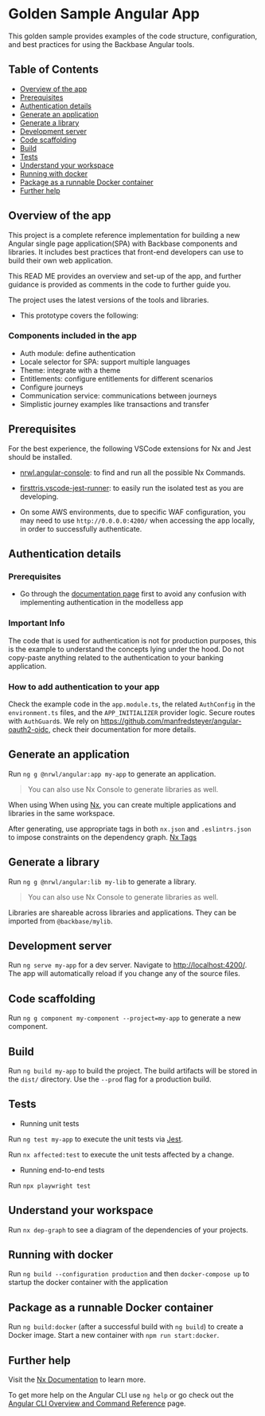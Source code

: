 # Golden Sample Angular App

This golden sample provides examples of the code structure, configuration, and best practices for using the Backbase Angular tools.


## Table of Contents
* [Overview of the app](#what-is-the-app-for)
* [Prerequisites](#prerequisites)
* [Authentication details](#authentication-details)
* [Generate an application](#generate-an-application)
* [Generate a library](#generate-a-library)
* [Development server](#development-server)
* [Code scaffolding](#code-scaffolding)
* [Build](#build)
* [Tests](#tests)
* [Understand your workspace](#understand-your-workspace)
* [Running with docker](#running-with-docker)
* [Package as a runnable Docker container](#package-as-a-runnable-docker-container)
* [Further help](#further-help)





## Overview of the app
This project is a complete reference implementation for building a new Angular single page application(SPA) with Backbase components and libraries.  It includes best practices that front-end developers can use to build their own web application.

This READ ME provides an overview and set-up of the app, and further guidance is provided as comments in the code to further guide you.

The project uses the latest versions of the tools and libraries.
- This prototype covers the following:
  
 
 ### Components included in the app
  - Auth module: define authentication
  - Locale selector for SPA: support multiple languages
  - Theme: integrate with a theme
  - Entitlements: configure entitlements for different scenarios
  - Configure journeys
  - Communication service: communications between journeys
  - Simplistic journey examples like transactions and transfer

## Prerequisites
For the best experience, the following VSCode extensions for Nx and Jest should be installed. 

- [nrwl.angular-console](https://marketplace.visualstudio.com/items?itemName=nrwl.angular-console): to find and run all the possible Nx Commands.
- [firsttris.vscode-jest-runner](https://marketplace.visualstudio.com/items?itemName=firsttris.vscode-jest-runner): to easily run the isolated test as you are developing. 


- On some AWS environments, due to specific WAF configuration, you may need to use `http://0.0.0.0:4200/` when accessing the app locally, in order to successfully authenticate.



## Authentication details

### Prerequisites

- Go through the [documentation page](https://community.backbase.com/documentation/foundation_angular/latest/authenticate_users) first to avoid any confusion with implementing authentication in the modelless app

### Important Info

The code that is used for authentication is not for production purposes, this is the example to understand the concepts lying under the hood.
Do not copy-paste anything related to the authentication to your banking application.

### How to add authentication to your app

Check the example code in the `app.module.ts`, the related `AuthConfig` in the `environment.ts` files, and the `APP_INITIALIZER` provider logic.
Secure routes with `AuthGuard`s. We rely on <https://github.com/manfredsteyer/angular-oauth2-oidc>, check their documentation for more details.

## Generate an application

Run `ng g @nrwl/angular:app my-app` to generate an application.

> You can also use Nx Console to generate libraries as well.

When using When using [Nx](https://nx.dev/), you can create multiple applications and libraries in the same workspace.

After generating, use appropriate tags in both `nx.json` and `.eslintrs.json` to impose constraints on the dependency graph. [Nx Tags](https://nx.dev/structure/monorepo-tags)

## Generate a library

Run `ng g @nrwl/angular:lib my-lib` to generate a library.

> You can also use Nx Console to generate libraries as well.

Libraries are shareable across libraries and applications. They can be imported from `@backbase/mylib`.


## Development server

Run `ng serve my-app` for a dev server. Navigate to <http://localhost:4200/>. The app will automatically reload if you change any of the source files.

## Code scaffolding

Run `ng g component my-component --project=my-app` to generate a new component.

## Build

Run `ng build my-app` to build the project. The build artifacts will be stored in the `dist/` directory. Use the `--prod` flag for a production build.

## Tests

- Running unit tests

Run `ng test my-app` to execute the unit tests via [Jest](https://jestjs.io).

Run `nx affected:test` to execute the unit tests affected by a change.

-  Running end-to-end tests

Run `npx playwright test`

## Understand your workspace

Run `nx dep-graph` to see a diagram of the dependencies of your projects.

## Running with docker

Run `ng build --configuration production` and then `docker-compose up` to startup the docker container with the application

## Package as a runnable Docker container

Run `ng build:docker` (after a successful build with `ng build`) to create a Docker image. Start a new container with `npm run start:docker`.

## Further help

Visit the [Nx Documentation](https://nx.dev/angular) to learn more.

To get more help on the Angular CLI use `ng help` or go check out the [Angular CLI Overview and Command Reference](https://angular.io/cli) page.

